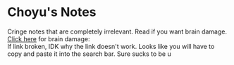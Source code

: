 # Choyu's Notes

Cringe notes that are completely irrelevant. Read if you want brain damage. <br>
<a href="https://grimreaper2654.github.io/Notes/content/notes/cringe.html">Click here</a> for brain damage: <br>
If link broken, IDK why the link doesn't work. Looks like you will have to copy and paste it into the search bar. Sure sucks to be u

